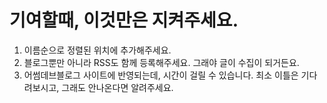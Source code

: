 # 기여할때, 이것만은 지켜주세요.

1. 이름순으로 정렬된 위치에 추가해주세요.
1. 블로그뿐만 아니라 RSS도 함께 등록해주세요. 그래야 글이 수집이 되거든요.
1. 어썸데브블로그 사이트에 반영되는데, 시간이 걸릴 수 있습니다. 최소 이틀은 기다려보시고, 그래도 안나온다면 알려주세요.